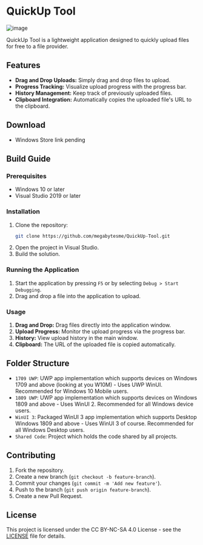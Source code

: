 # QuickUp Tool
![image](https://github.com/user-attachments/assets/a5dcbc6a-d987-4c29-b9bc-a53edcd2cc79)

QuickUp Tool is a lightweight application designed to quickly upload files for free to a file provider.

## Features

- **Drag and Drop Uploads:** Simply drag and drop files to upload.
- **Progress Tracking:** Visualize upload progress with the progress bar.
- **History Management:** Keep track of previously uploaded files.
- **Clipboard Integration:** Automatically copies the uploaded file's URL to the clipboard.

## Download
- Windows Store link pending

## Build Guide

### Prerequisites

- Windows 10 or later
- Visual Studio 2019 or later

### Installation

1. Clone the repository:
    ```sh
    git clone https://github.com/megabytesme/QuickUp-Tool.git
    ```
2. Open the project in Visual Studio.
3. Build the solution.

### Running the Application

1. Start the application by pressing `F5` or by selecting `Debug > Start Debugging`.
2. Drag and drop a file into the application to upload.

### Usage

1. **Drag and Drop:** Drag files directly into the application window.
2. **Upload Progress:** Monitor the upload progress via the progress bar.
3. **History:** View upload history in the main window.
4. **Clipboard:** The URL of the uploaded file is copied automatically.

## Folder Structure

- `1709 UWP`: UWP app implementation which supports devices on Windows 1709 and above (looking at you W10M) - Uses UWP WinUI. Recommended for Windows 10 Mobile users.
- `1809 UWP`: UWP app implementation which supports devices on Windows 1809 and above - Uses WinUI 2. Recommended for all Windows device users.
- `WinUI 3`: Packaged WinUI 3 app implementation which supports Desktop Windows 1809 and above - Uses WinUI 3 of course. Recommended for all Windows Desktop users.
- `Shared Code`: Project which holds the code shared by all projects.

## Contributing

1. Fork the repository.
2. Create a new branch (`git checkout -b feature-branch`).
3. Commit your changes (`git commit -m 'Add new feature'`).
4. Push to the branch (`git push origin feature-branch`).
5. Create a new Pull Request.

## License

This project is licensed under the CC BY-NC-SA 4.0 License - see the [LICENSE](LICENSE.md) file for details.



